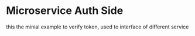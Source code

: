 # Microservice Auth Side

this the minial example to verify token, used to interface of different service